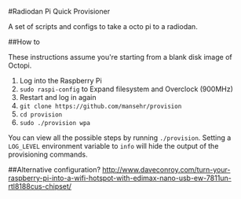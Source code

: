 #Radiodan Pi Quick Provisioner

A set of scripts and configs to take a octo pi to a radiodan.

##How to

These instructions assume you're starting from a blank disk image of Octopi.

1. Log into the Raspberry Pi
2. `sudo raspi-config` to Expand filesystem and Overclock (900MHz)
3. Restart and log in again
4. `git clone https://github.com/mansehr/provision`
5. `cd provision`
6. `sudo ./provision wpa`

You can view all the possible steps by running `./provision`.
Setting a `LOG_LEVEL` environment variable to `info` will hide the output of the provisioning commands.



##Alternative configuration?
http://www.daveconroy.com/turn-your-raspberry-pi-into-a-wifi-hotspot-with-edimax-nano-usb-ew-7811un-rtl8188cus-chipset/
